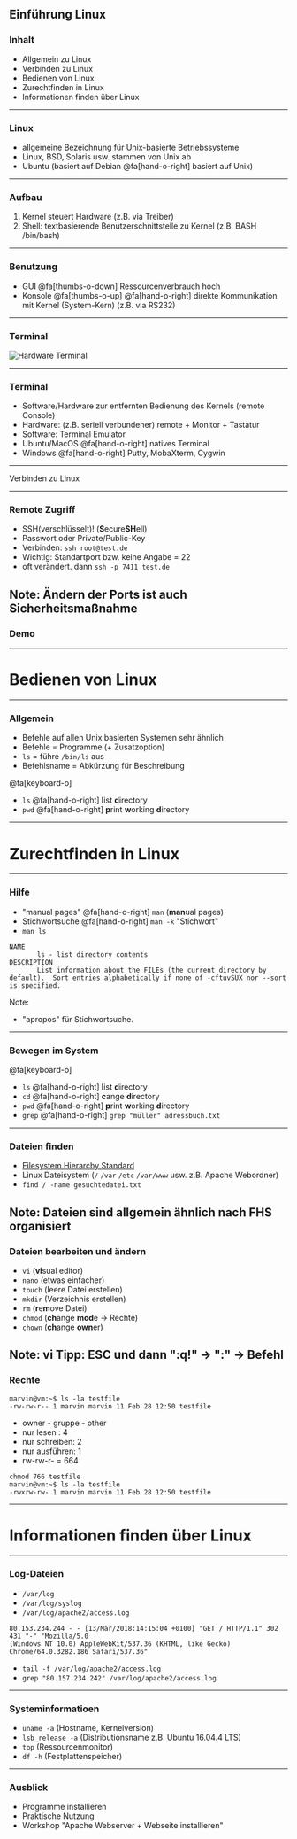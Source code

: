 Einführung Linux
---

### Inhalt
- Allgemein zu Linux
- Verbinden zu Linux
- Bedienen von Linux
- Zurechtfinden in Linux
- Informationen finden über Linux

---

### Linux
- allgemeine Bezeichnung für Unix-basierte Betriebssysteme
- Linux, BSD, Solaris usw. stammen von Unix ab
- Ubuntu (basiert auf Debian @fa[hand-o-right] basiert auf Unix)

---

### Aufbau
1. Kernel steuert Hardware (z.B. via Treiber)
2. Shell: textbasierende Benutzerschnittstelle zu Kernel (z.B. BASH /bin/bash)

---

### Benutzung
- GUI @fa[thumbs-o-down] Ressourcenverbrauch hoch
- Konsole @fa[thumbs-o-up] @fa[hand-o-right] direkte Kommunikation mit Kernel (System-Kern) (z.B. via RS232)

---

### Terminal
![Hardware Terminal](terminal.jpg)

---

### Terminal

- Software/Hardware zur entfernten Bedienung des Kernels (remote Console)
- Hardware: (z.B. seriell verbundener) remote + Monitor + Tastatur
- Software: Terminal Emulator
- Ubuntu/MacOS @fa[hand-o-right] natives Terminal
- Windows @fa[hand-o-right] Putty, MobaXterm, Cygwin

---

Verbinden zu Linux

---

### Remote Zugriff
- SSH(verschlüsselt)! (**S**ecure**SH**ell)
- Passwort oder Private/Public-Key
- Verbinden: `ssh root@test.de`
- Wichtig: Standartport bzw. keine Angabe = 22
- oft verändert. dann `ssh -p 7411 test.de`

Note: Ändern der Ports ist auch Sicherheitsmaßnahme
---

### Demo

---

# Bedienen von Linux

---

### Allgemein
- Befehle auf allen Unix basierten Systemen sehr ähnlich
- Befehle = Programme (+ Zusatzoption)
- `ls` = führe `/bin/ls` aus
- Befehlsname = Abkürzung für Beschreibung

@fa[keyboard-o] 

- `ls` @fa[hand-o-right] **l**ist **d**irectory
- `pwd` @fa[hand-o-right] **p**rint **w**orking **d**irectory 

---


# Zurechtfinden in Linux

---

### Hilfe
- "manual pages" @fa[hand-o-right] `man` (**man**ual pages)
- Stichwortsuche @fa[hand-o-right] `man -k` "Stichwort"
- `man ls`

```
NAME
       ls - list directory contents
DESCRIPTION
       List information about the FILEs (the current directory by default).  Sort entries alphabetically if none of -cftuvSUX nor --sort is specified.
```

Note:
- "apropos" für Stichwortsuche.
---

### Bewegen im System

@fa[keyboard-o] 
- `ls` @fa[hand-o-right] **l**ist **d**irectory
- `cd` @fa[hand-o-right] **c**ange **d**irectory
- `pwd` @fa[hand-o-right] **p**rint **w**orking **d**irectory 
- `grep` @fa[hand-o-right] `grep "müller" adressbuch.txt`

---

### Dateien finden

- [Filesystem Hierarchy Standard](http://refspecs.linuxfoundation.org/FHS_3.0/fhs-3.0.pdf)
- Linux Dateisystem (`/` `/var` `/etc` `/var/www` usw. z.B. Apache Webordner)
- `find / -name gesuchtedatei.txt`

Note: Dateien sind allgemein ähnlich nach FHS organisiert
---

### Dateien bearbeiten und ändern

- `vi` (**vi**sual editor)
- `nano` (etwas einfacher)
- `touch` (leere Datei erstellen)
- `mkdir` (Verzeichnis erstellen)
- `rm` (**r**e**m**ove Datei)
- `chmod` (**ch**ange **mod**e -> Rechte)
- `chown` (**ch**ange **own**er)

Note: vi Tipp: ESC und dann ":q!" -> ":" -> Befehl
---

### Rechte
```
marvin@vm:~$ ls -la testfile
-rw-rw-r-- 1 marvin marvin 11 Feb 28 12:50 testfile
```

- owner - gruppe - other
- nur lesen    : 4
- nur schreiben: 2
- nur ausführen: 1
- rw-rw-r- = 664


```
chmod 766 testfile
marvin@vm:~$ ls -la testfile
-rwxrw-rw- 1 marvin marvin 11 Feb 28 12:50 testfile
```

---

# Informationen finden über Linux

---
### Log-Dateien
- `/var/log`
- `/var/log/syslog`
- `/var/log/apache2/access.log`


```
80.153.234.244 - - [13/Mar/2018:14:15:04 +0100] "GET / HTTP/1.1" 302 431 "-" "Mozilla/5.0 
(Windows NT 10.0) AppleWebKit/537.36 (KHTML, like Gecko) Chrome/64.0.3282.186 Safari/537.36"
```

- `tail -f /var/log/apache2/access.log`
- `grep "80.157.234.242" /var/log/apache2/access.log`

---

### Systeminformatioen
- `uname -a` (Hostname, Kernelversion)
- `lsb_release -a` (Distributionsname z.B. Ubuntu 16.04.4 LTS)
- `top` (Ressourcenmonitor)
- `df -h` (Festplattenspeicher)

---

### Ausblick
- Programme installieren
- Praktische Nutzung
- Workshop "Apache Webserver + Webseite installieren"